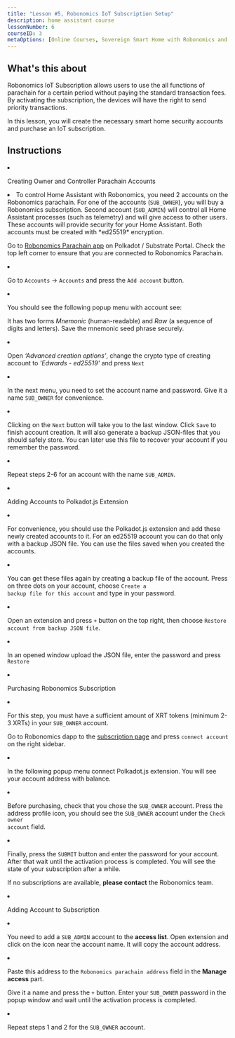 ```yaml
---
title: "Lesson #5, Robonomics IoT Subscription Setup"
description: home assistant course
lessonNumber: 6
courseID: 3
metaOptions: [Online Courses, Sovereign Smart Home with Robonomics and Home Assistant]
---
```



<section class="container__narrow">

## What's this about

Robonomics IoT Subscription allows users to use the all functions of parachain for a certain period without paying the standard transaction fees. By activating the subscription, the devices will have the right to send priority transactions.

In this lesson, you will create the necessary smart home security accounts and purchase an IoT subscription.

</section>

<section class="container__reg">

## Instructions

<List type="numbers">

<li>

Creating Owner and Controller Parachain Accounts

<List>

<li>
To control Home Assistant with Robonomics, you need 2 accounts on the Robonomics parachain. For one of the accounts (<code>SUB_OWNER</code>), you will buy a Robonomics subscription. Second account (<code>SUB_ADMIN</code>) will control all Home Assistant processes (such as telemetry) and will give access to other users. These accounts will provide security for your Home Assistant. Both accounts must be created with *ed25519* encryption.

Go to [Robonomics Parachain app](https://polkadot.js.org/apps/?rpc=wss%3A%2F%2Fkusama.rpc.robonomics.network%2F#/) on Polkadot / Substrate Portal. Check the top left corner to ensure that you are connected to Robonomics Parachain.

</li>

<li>

Go to <code>Accounts</code> -> <code>Accounts</code> and press the <code>Add account</code> button.


<LessonImages src="smart-house-course/lesson-5-1.jpeg" alt="tutorial"/>
</li>

<li>

You should see the following popup menu with account see:

<LessonImages src="smart-house-course/lesson-5-2.jpg" alt="tutorial" imageClasses="mb"/>


It has two forms *Mnemonic* (human-readable) and *Raw* (a sequence of digits and letters). Save the mnemonic seed phrase securely.

</li>

<li>

Open *‘Advanced creation options’*, change the crypto type of creating account to *'Edwards - ed25519'* and press <code>Next</code>

<LessonImages src="smart-house-course/lesson-5-3.jpg" alt="tutorial"/>
</li>

<li>

In the next menu, you need to set the account name and password. Give it a name <code>SUB_OWNER</code> for convenience.

<LessonImages src="smart-house-course/lesson-5-4.jpeg" alt="tutorial"/>
</li>

<li>

Clicking on the <code>Next</code> button will take you to the last window. Click <code>Save</code> to finish account creation. It will also generate a backup JSON-files that you should safely store. You can later use this file to recover your account if you remember the password.

</li>

<li>

Repeat steps 2-6 for an account with the name <code>SUB_ADMIN</code>.

</li>
</List>
</li>

<li>

Adding Accounts to Polkadot.js Extension

<List>

<li>

For convenience, you should use the Polkadot.js extension and add these newly created accounts to it. For an ed25519 account you can do that only with a backup JSON file. You can use the files saved when you created the accounts.

</li>

<li>

You can get these files again by creating a backup file of the account. Press on three dots on your account, choose <code>Create a backup file for this account</code> and type in your password.

<LessonImages src="smart-house-course/lesson-5-5.jpeg" alt="tutorial"/>
</li>

<li>

Open an extension and press <code>+</code> button on the top right, then choose <code>Restore account from backup JSON file</code>.


<LessonImages src="smart-house-course/lesson-5-6.jpeg" alt="tutorial"/>
</li>

<li>

In an opened window upload the JSON file, enter the password and press <code>Restore</code>

<LessonImages src="smart-house-course/lesson-5-7.jpeg" alt="tutorial"/>

</li>
</List>
</li>

<li>

Purchasing Robonomics Subscription

<List>

<li>

For this step, you must have a sufficient amount of XRT tokens (minimum 2-3 XRTs) in your <code>SUB_OWNER</code> account.


Go to Robonomics dapp to the [subscription page](https://dapp.robonomics.network/#/subscription) and press <code>connect account</code> on the right sidebar.

<LessonImages src="smart-house-course/lesson-5-8.jpeg" alt="tutorial"/>
</li>

<li>

In the following popup menu connect Polkadot.js extension. You will see your account address with balance.

<LessonImages src="smart-house-course/lesson-5-9.jpeg" alt="tutorial"/>
</li>

<li>

Before purchasing, check that you chose the <code>SUB_OWNER</code> account. Press the address profile icon, you should see the <code>SUB_OWNER</code> account under the <code>Check owner account</code> field.

<LessonImages src="smart-house-course/lesson-5-10.jpeg" alt="tutorial"/>
</li>

<li>

Finally, press the <code>SUBMIT</code> button and enter the password for your account. After that wait until the activation process is completed. You will see the state of your subscription after a while.

If no subscriptions are available, **please contact** the Robonomics team.

<LessonImages src="smart-house-course/lesson-5-11.jpeg" alt="tutorial"/>
</li>
</List>
</li>

<li>

Adding Account to Subscription

<List>

<li>

You need to add a <code>SUB_ADMIN</code> account to the **access list**. Open extension and click on the icon near the account name. It will copy the account address.

<LessonImages src="smart-house-course/lesson-5-12.jpeg" alt="tutorial"/>

</li>

<li>

Paste this address to the <code>Robonomics parachain address</code> field in the **Manage access** part.

<LessonImages src="smart-house-course/lesson-5-13.jpeg" alt="tutorial" imageClasses="mb"/>

Give it a name and press the <code>+</code> button. Enter your <code>SUB_OWNER</code> password in the popup window and wait until the activation process is completed.

</li>

<li>

Repeat steps 1 and 2 for the <code>SUB_OWNER</code> account.
</li>
</List>
</li>
</List>
</section>

